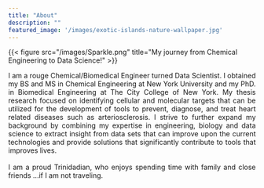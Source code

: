 ```yaml
---
title: "About"
description: ""
featured_image: '/images/exotic-islands-nature-wallpaper.jpg'
---
```

{{< figure src="/images/Sparkle.png" title="My journey from Chemical Engineering to Data Science!" >}}

<div style="text-align: justify;">I am a rouge Chemical/Biomedical Engineer turned Data Scientist. I obtained my BS and MS in Chemical Engineering at New York University and my PhD. in Biomedical Engineering at The City College of New York. My  thesis research focused on identifying cellular and molecular targets that can be utilized for the development of tools to prevent, diagnose, and treat heart related diseases such as arteriosclerosis. I strive to further expand my background by combining my expertise in engineering, biology and data science to extract insight from data sets that can improve upon the current technologies and provide solutions that significantly contribute to tools that improves lives. </div><br>

<div style="text-align: justify;">I am  a proud Trinidadian, who enjoys spending time with family and close friends ...if I am not traveling.</div>

